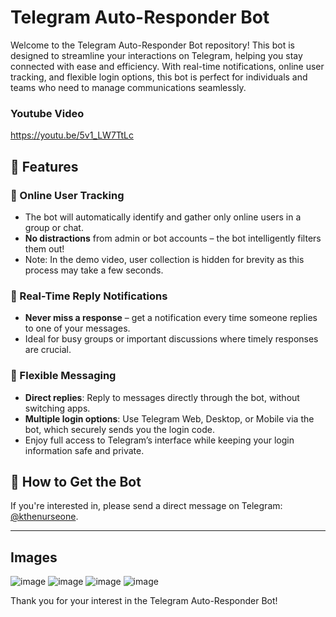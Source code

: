# Telegram Auto-Responder Bot

Welcome to the Telegram Auto-Responder Bot repository! This bot is designed to streamline your interactions on Telegram, helping you stay connected with ease and efficiency. With real-time notifications, online user tracking, and flexible login options, this bot is perfect for individuals and teams who need to manage communications seamlessly.
### Youtube Video
https://youtu.be/5v1_LW7TtLc

## 🌟 Features

### 👥 Online User Tracking
- The bot will automatically identify and gather only online users in a group or chat.
- **No distractions** from admin or bot accounts – the bot intelligently filters them out!
- Note: In the demo video, user collection is hidden for brevity as this process may take a few seconds.

### 🔔 Real-Time Reply Notifications
- **Never miss a response** – get a notification every time someone replies to one of your messages.
- Ideal for busy groups or important discussions where timely responses are crucial.

### 💬 Flexible Messaging
- **Direct replies**: Reply to messages directly through the bot, without switching apps.
- **Multiple login options**: Use Telegram Web, Desktop, or Mobile via the bot, which securely sends you the login code.
- Enjoy full access to Telegram’s interface while keeping your login information safe and private.

## 💼 How to Get the Bot

If you're interested in, please send a direct message on Telegram: [@kthenurseone](https://t.me/kthenurseone).

---
## Images
![image](https://github.com/user-attachments/assets/7bceed89-a357-44d1-9274-d24924d9e261)
![image](https://github.com/user-attachments/assets/06d0d2d1-7811-4468-9c6f-5c9f795b48ad)
![image](https://github.com/user-attachments/assets/f197daca-b349-4a9d-a119-79e81af6807b)
![image](https://github.com/user-attachments/assets/9d7094cf-6bfb-4555-b497-e79200a5ead0)



Thank you for your interest in the Telegram Auto-Responder Bot!
